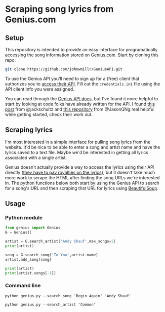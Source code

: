 # Scraping song lyrics from Genius.com

## Setup
This repository is intended to provide an easy interface for programatically accessing the song information stored on [Genius.com](https://www.genius.com). Start by cloning this repo:

```bash
git clone https://github.com/johnwmillr/GeniusAPI.git
```

To use the Genius API you'll need to sign up for a (free) client that authorizes you to [access their API](http://genius.com/api-clients). Fill out the ```credentials.ini``` file using the API client info you were assigned.


You can read through the [Genius API docs](https://docs.genius.com/), but I've found it more helpful to start by looking at code folks have already written for the API. I found [this post](https://bigishdata.com/2016/09/27/getting-song-lyrics-from-geniuss-api-scraping) from @jackschultz and [this repository](https://github.com/jasonqng/genius-lyrics-search) from @JasonQNg real helpful while getting started, check their work out.


## Scraping lyrics
I'm most interested in a simple interface for pulling song lyrics from the website. It'd be nice to be able to enter a song and artist name and have the lyrics saved to a text file. Maybe we'd be interested in getting all lyrics associated with a single artist.

Genius doesn't actually provide a way to access the lyrics using their API directly ([they have to pay royalties on the lyrics](https://www.nytimes.com/2014/05/07/business/media/rap-genius-website-agrees-to-license-with-music-publishers.html?ref=oembed&_r=0)), but it doesn't take much more work to scrape the HTML after finding the song URLs we're interested in. The python functions below both start by using the Genius API to search for a song's URL and then scraping that URL for lyrics using [BeautifulSoup](https://www.crummy.com/software/BeautifulSoup/bs4/doc/).

## Usage
### Python module
```python
from genius import Genius
G = Genius()

artist = G.search_artist('Andy Shauf',max_songs=5)
print(artist)

song = G.search_song('To You',artist.name)
artist.add_song(song)

print(artist)
print(artist.songs[-1])
```

### Command line
```
python genius.py --search_song 'Begin Again' 'Andy Shauf'

python genius.py --search_artist 'Common'
```

